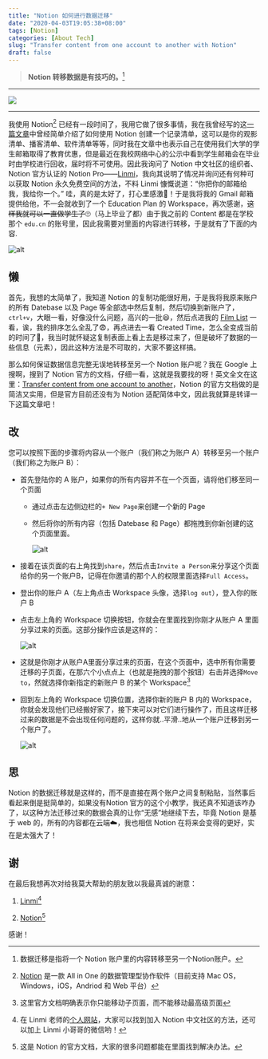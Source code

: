 ```yaml
---
title: "Notion 如何进行数据迁移"
date: "2020-04-03T19:05:38+08:00"
tags: [Notion]
categories: [About Tech]
slug: "Transfer content from one account to another with Notion"
draft: false
---
```


> **Notion 转移数据是有技巧的。**[^1]

[^1]: 数据迁移是指将一个 Notion 账户里的内容转移至另一个Notion账户。

---

![](https://dawnblog-1300625500.cos.ap-guangzhou.myqcloud.com/images/20200414172402.jpg)

---

我使用 Notion[^2] 已经有一段时间了，我用它做了很多事情，我在我曾经写的这[一篇文章](https://dawner.top/posts/how-to-make-your-own-list-with-notion/)中曾经简单介绍了如何使用 Notion 创建一个记录清单，这可以是你的观影清单、播客清单、软件清单等等，同时我在文章中也表示自己在使用我们大学的学生邮箱取得了教育优惠，但是最近在我校网络中心的公示中看到学生邮箱会在毕业时由学校进行回收，届时将不可使用。因此我询问了 Notion 中文社区的组织者、Notion 官方认证的 Notion Pro——[Linmi](https://twitter.com/Linmiv)，我向其说明了情况并询问还有何种可以获取 Notion 永久免费空间的方法，不料 Linmi 慷慨说道：“你把你的邮箱给我，我给你一个。” 哇，真的是太好了，打心里感激💖！于是我将我的 Gmail 邮箱提供给他，不一会就收到了一个 Education Plan 的 Workspace，再次感谢，~~这样我就可以一直做学生了~~🙄（马上毕业了都）由于我之前的 Content 都是在学校那个 `edu.cn` 的账号里，因此我需要对里面的内容进行转移，于是就有了下面的内容.

[^2]: [Notion](https://www.notion.so/) 是一款 All in One 的数据管理型协作软件（目前支持 Mac OS，Windows，iOS，Andriod 和 Web 平台）

![alt](https://dawnblog-1300625500.cos.ap-guangzhou.myqcloud.com/images/20200403191137.png "My Notion Home")

## 懒

首先，我想的太简单了，我知道 Notion 的复制功能很好用，于是我将我原来账户的所有 Datebase 以及 Page 等全部选中然后复制，然后切换到新账户了，`ctrl+v`，大眼一看，好像没什么问题，高兴的一批😆，然后点进我的 [Film List](https://dawner.top/posts/my-film-list/) 一看，诶，我的排序怎么全乱了😨，再点进去一看 Created Time，怎么全变成当前的时间了:shit:，我当时就怀疑这复制表面上看上去是移过来了，但是破坏了数据的一些信息（元素），因此这种方法是不可取的，大家不要这样搞。

那么如何保证数据信息完整无误地转移至另一个 Notion 账户呢？我在 Google 上搜啊，搜到了 Notion 官方的文档，仔细一看，这就是我要找的呀！英文全文在这里：[Transfer content from one account to another](https://www.notion.so/Transfer-content-from-one-account-to-another-6d5d17f51b4a4bdaae686e0bcac2ffa0)，Notion 的官方文档做的是简洁又实用，但是官方目前还没有为 Notion 适配简体中文，因此我就算是转译一下这篇文章吧！

## 改

您可以按照下面的步骤将内容从一个账户（我们称之为账户 A）转移至另一个账户（我们称之为账户 B）：

- 首先登陆你的 A 账户，如果你的所有内容并不在一个页面，请将他们移至同一个页面

  - 通过点击左边侧边栏的`+ New Page`来创建一个新的 Page

  - 然后将你的所有内容（包括 Datebase 和 Page）都拖拽到你新创建的这个页面里面。

    ![alt](https://dawnblog-1300625500.cos.ap-guangzhou.myqcloud.com/images/20200403205905.gif "1")

- 接着在该页面的右上角找到`share`，然后点击`Invite a Person`来分享这个页面给你的另一个账户B，记得在你邀请的那个人的权限里面选择`Full Access`。

- 登出你的账户 A（左上角点击 Workspace 头像，选择`log out`），登入你的账户 B

- 点击左上角的 Workspace 切换按钮，你就会在里面找到你刚才从账户 A 里面分享过来的页面。这部分操作应该是这样的：

  ![alt](https://dawnblog-1300625500.cos.ap-guangzhou.myqcloud.com/images/20200403211051.gif "2")

- 这就是你刚才从账户A里面分享过来的页面，在这个页面中，选中所有你需要迁移的子页面，在那六个小点点上（也就是拖拽的那个按钮）右击并选择`Move to`，然就选择你新指定的新账户 B 的某个 Workspace[^3]

  [^3]: 这里官方文档明确表示你只能移动子页面，而不能移动最高级页面

- 回到左上角的 Workspace 切换位置，选择你新的账户 B 内的 Workspace，你就会发现他们已经搬好家了，接下来可以对它们进行操作了，而且这样迁移过来的数据是不会出现任何问题的，这样你就..平滑..地从一个账户迁移到另一个账户了。

  ![alt](https://dawnblog-1300625500.cos.ap-guangzhou.myqcloud.com/images/20200403211941.gif "3")

## 思

Notion 的数据迁移就是这样的，而不是直接在两个账户之间复制粘贴，当然事后看起来倒是挺简单的，如果没有Notion 官方的这个小教学，我还真不知道该咋办了，以这种方法迁移过来的数据会真的让你“无感”地继续下去，毕竟 Notion 是基于 web 的，所有的内容都在云端:cloud:，我也相信 Notion 在将来会变得的更好，实在是太强大了！

## 谢

在最后我想再次对给我莫大帮助的朋友致以我最真诚的谢意：

1. [Linmi](https://twitter.com/Linmiv)[^4]

2. [Notion](https://www.notion.so/Notion-Official-83715d7703ee4b8699b5e659a4712dd8)[^5]

感谢！

[^4]: 在 Linmi 老师的[个人网站](https://linmi.cc/)，大家可以找到加入 Notion 中文社区的方法，还可以加上 Linmi 小哥哥的微信哟！
[^5]: 这是 Notion 的官方文档，大家的很多问题都能在里面找到解决办法。

